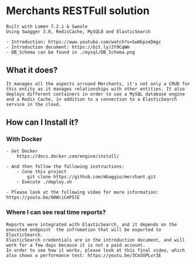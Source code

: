 # Merchants RESTFull solution
    Built with Lumen 7.2.1 & Swoole
    Using Swagger 3.0, RedisCache, MySQL8 and ElasticSearch
    
    - Introduction: https://www.youtube.com/watch?v=SwHkpzeDmgc
    - Introduction document: https://bit.ly/2Y9CqWm
    - DB_Schema can be found in ./mysql/DB_Schema.png

## What it does?
    It manages all the aspects arround Merchants, it's not only a CRUD for this entity as it manages relationships with other entities. It also deploys different containers in order to use a MySQL database engine and a Redis Cache, in addition to a connection to a ElasticSearch service in the cloud.

## How can I Install it?
### With Docker
    - Get Docker
        https://docs.docker.com/engine/install/      
   
    - And then follow the following instructions:
        - Cone this project
            git clone https://github.com/mbaggio/merchant.git
        - Execute ./deploy.sh
        
    - Please look at the following video for more information: https://youtu.be/80WciCmPSlE

### Where I can see real time reports?
    Reports were integrated with ElasticSearch, and it depends on the executed endpoint  the infromation that will be exported to ElasticSearch.
    ElasticSearch credentials are in the introduction document, and will work for a few days because it is not a paid account.
    In order to see how it works, please look at this final video, which also shows a performance test: https://youtu.be/3Cm3UPLvr3E
            
            
            
                